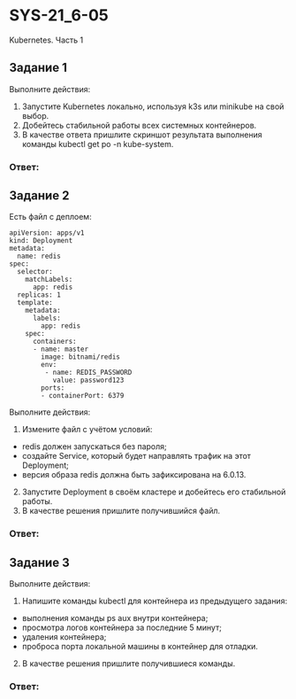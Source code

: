 # SYS-21_6-05
Kubernetes. Часть 1
## Задание 1
Выполните действия:
1. Запустите Kubernetes локально, используя k3s или minikube на свой выбор.
2. Добейтесь стабильной работы всех системных контейнеров.
3. В качестве ответа пришлите скриншот результата выполнения команды kubectl get po -n kube-system.
### Ответ:

## Задание 2
Есть файл с деплоем:
```
apiVersion: apps/v1
kind: Deployment
metadata:
  name: redis
spec:
  selector:
    matchLabels:
      app: redis
  replicas: 1
  template:
    metadata:
      labels:
        app: redis
    spec:
      containers:
      - name: master
        image: bitnami/redis
        env:
         - name: REDIS_PASSWORD
           value: password123
        ports:
        - containerPort: 6379
```
Выполните действия:
1. Измените файл с учётом условий:
- redis должен запускаться без пароля;
- создайте Service, который будет направлять трафик на этот Deployment;
- версия образа redis должна быть зафиксирована на 6.0.13.
2. Запустите Deployment в своём кластере и добейтесь его стабильной работы.
3. В качестве решения пришлите получившийся файл.
### Ответ:

## Задание 3
Выполните действия:
1. Напишите команды kubectl для контейнера из предыдущего задания:
- выполнения команды ps aux внутри контейнера;
- просмотра логов контейнера за последние 5 минут;
- удаления контейнера;
- проброса порта локальной машины в контейнер для отладки.
2. В качестве решения пришлите получившиеся команды.
### Ответ:
